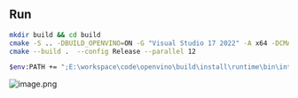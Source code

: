 

## Run
```bash
mkdir build && cd build
cmake -S .. -DBUILD_OPENVINO=ON -G "Visual Studio 17 2022" -A x64 -DCMAKE_BUILD_TYPE=Release 
cmake --build .  --config Release --parallel 12

$env:PATH += ";E:\workspace\code\openvino\build\install\runtime\bin\intel64\Release"

```


![image.png](https://s2.loli.net/2024/11/28/stOlhB2EeCwuoF9.png)